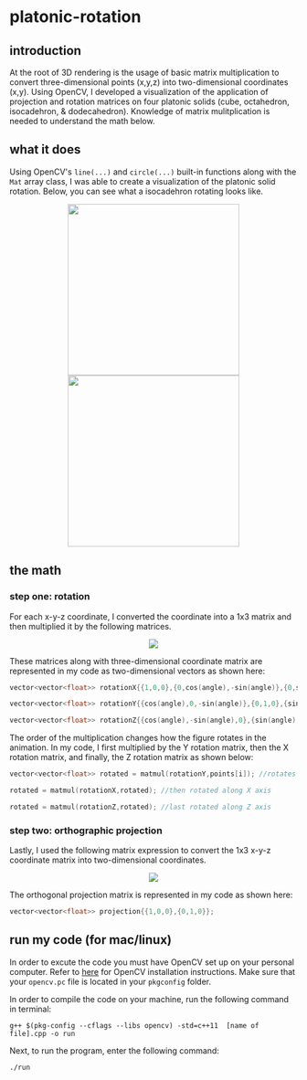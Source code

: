 # platonic-rotation
 
## introduction
At the root of 3D rendering is the usage of basic matrix multiplication to convert three-dimensional points (x,y,z) into two-dimensional coordinates (x,y). Using OpenCV, I developed a visualization of the application of projection and rotation matrices on four platonic solids (cube, octahedron, isocadehron, & dodecahedron). Knowledge of matrix mulitplication is needed to understand the math below.

## what it does
Using OpenCV's `line(...)` and `circle(...)` built-in functions along with the `Mat` array class, I was able to create a visualization of the platonic solid rotation. Below, you can see what a isocadehron rotating looks like.

<p align="center">
<img src="https://media.giphy.com/media/f8c7qyFPRbzmIUBNEd/giphy.gif" height="300" width="300" hspace="20">
<img src="https://media.giphy.com/media/M95Z9EnBiC3pczAsvt/giphy.gif" height="300" width="300" hspace="20">
</p>

## the math

### step one: rotation
For each x-y-z coordinate, I converted the coordinate into a 1x3 matrix and then multiplied it by the following matrices. 
<br>
<p align="center">
<img src="https://wikimedia.org/api/rest_v1/media/math/render/svg/a6821937d5031de282a190f75312353c970aa2df">
</p>

These matrices along with three-dimensional coordinate matrix are represented in my code as two-dimensional vectors as shown here:

```C++
vector<vector<float>> rotationX{{1,0,0},{0,cos(angle),-sin(angle)},{0,sin(angle),cos(angle)}};

vector<vector<float>> rotationY{{cos(angle),0,-sin(angle)},{0,1,0},{sin(angle),0,cos(angle)}};

vector<vector<float>> rotationZ{{cos(angle),-sin(angle),0},{sin(angle),cos(angle),0},{0,0,1}};
```

The order of the multiplication changes how the figure rotates in the animation. In my code, I first multiplied by the Y rotation matrix, then the X rotation matrix, and finally, the Z rotation matrix as shown below:

```C++
vector<vector<float>> rotated = matmul(rotationY,points[i]); //rotates along Y axis

rotated = matmul(rotationX,rotated); //then rotated along X axis

rotated = matmul(rotationZ,rotated); //last rotated along Z axis
```

### step two: orthographic projection
Lastly, I used the following matrix expression to convert the 1x3 x-y-z coordinate matrix into two-dimensional coordinates.

<p align="center">
<img src="https://wikimedia.org/api/rest_v1/media/math/render/svg/7aed406cbf214a05a044ffc28f4e4549e137b928">
</p>

The orthogonal projection matrix is represented in my code as shown here:

```C++
vector<vector<float>> projection{{1,0,0},{0,1,0}};
```


## run my code (for mac/linux)
In order to excute the code you must have OpenCV set up on your personal computer. Refer to [here](https://medium.com/@jaskaranvirdi/setting-up-opencv-and-c-development-environment-in-xcode-b6027728003) for OpenCV installation instructions. Make sure that your `opencv.pc` file is located in your `pkgconfig` folder.

In order to compile the code on your machine, run the following command in terminal:

```
g++ $(pkg-config --cflags --libs opencv) -std=c++11  [name of file].cpp -o run
```
Next, to run the program, enter the following command:

```
./run
```
